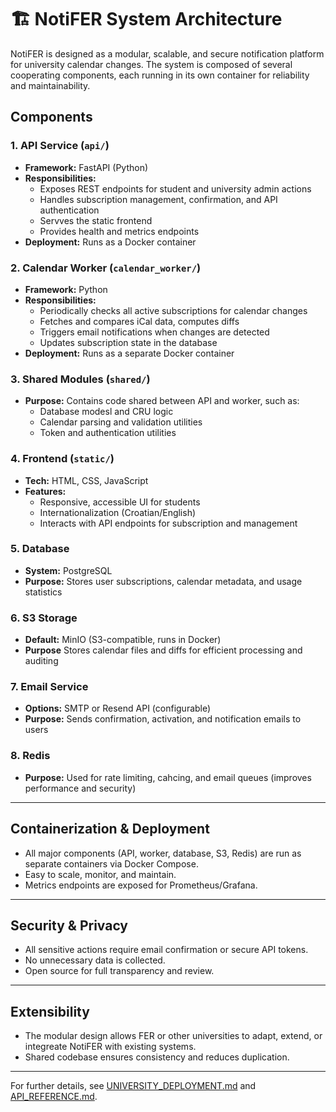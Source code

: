 # 🏗️ NotiFER System Architecture

NotiFER is designed as a modular, scalable, and secure notification platform for university calendar changes.
The system is composed of several cooperating components, each running in its own container for reliability and maintainability.

## Components

### 1. **API Service (`api/`)**

- **Framework:** FastAPI (Python)
- **Responsibilities:**
  - Exposes REST endpoints for student and university admin actions
  - Handles subscription management, confirmation, and API authentication
  - Servves the static frontend
  - Provides health and metrics endpoints
- **Deployment:** Runs as a Docker container

### 2. **Calendar Worker (`calendar_worker/`)**

- **Framework:** Python
- **Responsibilities:**
  - Periodically checks all active subscriptions for calendar changes
  - Fetches and compares iCal data, computes diffs
  - Triggers email notifications when changes are detected
  - Updates subscription state in the database
- **Deployment:** Runs as a separate Docker container

### 3. **Shared Modules (`shared/`)**

- **Purpose:**
  Contains code shared between API and worker, such as:
  - Database modesl and CRU logic
  - Calendar parsing and validation utilities
  - Token and authentication utilities

### 4. **Frontend (`static/`)**

- **Tech:** HTML, CSS, JavaScript
- **Features:**
  - Responsive, accessible UI for students
  - Internationalization (Croatian/English)
  - Interacts with API endpoints for subscription and management

### 5. **Database**

- **System:** PostgreSQL
- **Purpose:** Stores user subscriptions, calendar metadata, and usage statistics

### 6. **S3 Storage**

- **Default:** MinIO (S3-compatible, runs in Docker)
- **Purpose** Stores calendar files and diffs for efficient processing and auditing

### 7. **Email Service**

- **Options:** SMTP or Resend API (configurable)
- **Purpose:** Sends confirmation, activation, and notification emails to users

### 8. **Redis**

- **Purpose:** Used for rate limiting, cahcing, and email queues (improves performance and security)

---

## Containerization & Deployment

- All major components (API, worker, database, S3, Redis) are run as separate containers via Docker Compose.
- Easy to scale, monitor, and maintain.
- Metrics endpoints are exposed for Prometheus/Grafana.

---

## Security & Privacy

- All sensitive actions require email confirmation or secure API tokens.
- No unnecessary data is collected.
- Open source for full transparency and review.

---

## Extensibility

- The modular design allows FER or other universities to adapt, extend, or integreate NotiFER with existing systems.
- Shared codebase ensures consistency and reduces duplication.

---

For further details, see [UNIVERSITY_DEPLOYMENT.md](UNIVERSITY_DEPLOYMENT.md) and [API_REFERENCE.md](API_REFERENCE.md).
